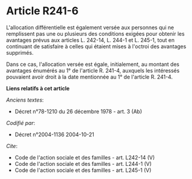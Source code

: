 # Article R241-6

L'allocation différentielle est également versée aux personnes qui ne remplissent pas une ou plusieurs des conditions exigées
pour obtenir les avantages prévus aux articles L. 242-14, L. 244-1 et L. 245-1, tout en continuant de satisfaire à celles qui
étaient mises à l'octroi des avantages supprimés. 

Dans ce cas, l'allocation versée est égale, initialement, au montant des avantages énumérés au 1° de l'article R. 241-4,
auxquels les intéressés pouvaient avoir droit à la date mentionnée au 1° de l'article R. 241-4.

**Liens relatifs à cet article**

_Anciens textes_:

  - Décret n°78-1210 du 26 décembre 1978 - art. 3 (Ab)

_Codifié par_:

  - Décret n°2004-1136 2004-10-21

_Cite_:

  - Code de l'action sociale et des familles - art. L242-14 (V)
  - Code de l'action sociale et des familles - art. L244-1 (V)
  - Code de l'action sociale et des familles - art. L245-1 (V)
